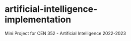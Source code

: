# artificial-intelligence-implementation
Mini Project for CEN 352 - Artificial Intelligence 2022-2023

